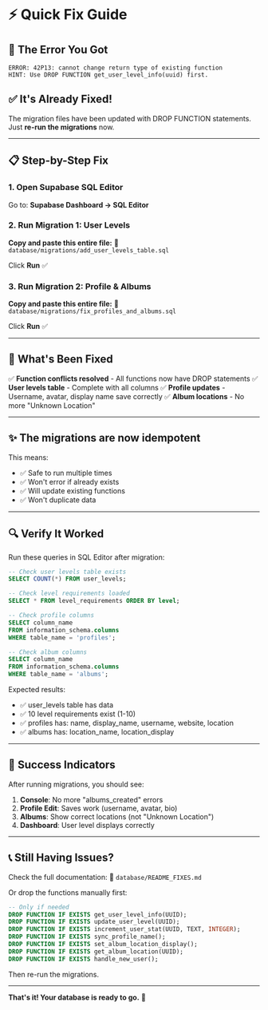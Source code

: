 # ⚡ Quick Fix Guide

## 🚨 The Error You Got

```
ERROR: 42P13: cannot change return type of existing function
HINT: Use DROP FUNCTION get_user_level_info(uuid) first.
```

## ✅ It's Already Fixed!

The migration files have been updated with DROP FUNCTION statements. Just **re-run the migrations** now.

---

## 📋 Step-by-Step Fix

### 1. Open Supabase SQL Editor
Go to: **Supabase Dashboard → SQL Editor**

### 2. Run Migration 1: User Levels

**Copy and paste this entire file:**
📁 `database/migrations/add_user_levels_table.sql`

Click **Run** ✅

### 3. Run Migration 2: Profile & Albums

**Copy and paste this entire file:**
📁 `database/migrations/fix_profiles_and_albums.sql`

Click **Run** ✅

---

## 🎯 What's Been Fixed

✅ **Function conflicts resolved** - All functions now have DROP statements
✅ **User levels table** - Complete with all columns
✅ **Profile updates** - Username, avatar, display name save correctly
✅ **Album locations** - No more "Unknown Location"

---

## ✨ The migrations are now **idempotent**

This means:
- ✅ Safe to run multiple times
- ✅ Won't error if already exists
- ✅ Will update existing functions
- ✅ Won't duplicate data

---

## 🔍 Verify It Worked

Run these queries in SQL Editor after migration:

```sql
-- Check user levels table exists
SELECT COUNT(*) FROM user_levels;

-- Check level requirements loaded
SELECT * FROM level_requirements ORDER BY level;

-- Check profile columns
SELECT column_name
FROM information_schema.columns
WHERE table_name = 'profiles';

-- Check album columns
SELECT column_name
FROM information_schema.columns
WHERE table_name = 'albums';
```

Expected results:
- ✅ user_levels table has data
- ✅ 10 level requirements exist (1-10)
- ✅ profiles has: name, display_name, username, website, location
- ✅ albums has: location_name, location_display

---

## 🎉 Success Indicators

After running migrations, you should see:

1. **Console**: No more "albums_created" errors
2. **Profile Edit**: Saves work (username, avatar, bio)
3. **Albums**: Show correct locations (not "Unknown Location")
4. **Dashboard**: User level displays correctly

---

## 📞 Still Having Issues?

Check the full documentation:
📁 `database/README_FIXES.md`

Or drop the functions manually first:
```sql
-- Only if needed
DROP FUNCTION IF EXISTS get_user_level_info(UUID);
DROP FUNCTION IF EXISTS update_user_level(UUID);
DROP FUNCTION IF EXISTS increment_user_stat(UUID, TEXT, INTEGER);
DROP FUNCTION IF EXISTS sync_profile_name();
DROP FUNCTION IF EXISTS set_album_location_display();
DROP FUNCTION IF EXISTS get_album_location(UUID);
DROP FUNCTION IF EXISTS handle_new_user();
```

Then re-run the migrations.

---

**That's it! Your database is ready to go.** 🚀
